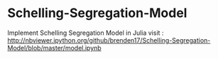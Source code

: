 # Schelling-Segregation-Model

Implement Schelling Segregation Model in Julia
visit : 
http://nbviewer.ipython.org/github/brenden17/Schelling-Segregation-Model/blob/master/model.ipynb
